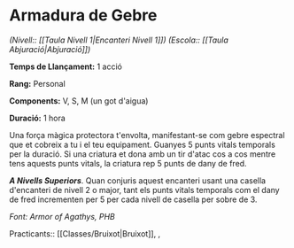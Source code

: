 # Armadura de Gebre

*(Nivell:: [[Taula Nivell 1|Encanteri Nivell 1]]) (Escola:: [[Taula Abjuració|Abjuració]])*

**Temps de Llançament:** 1 acció

**Rang:** Personal

**Components:** V, S, M (un got d'aigua)

**Duració:** 1 hora

Una força màgica protectora t'envolta, manifestant-se com gebre espectral que et cobreix a tu i el teu equipament. Guanyes 5 punts vitals temporals per la duració. Si una criatura et dona amb un tir d'atac cos a cos mentre tens aquests punts vitals, la criatura rep 5 punts de dany de fred.

***A Nivells Superiors***. Quan conjuris aquest encanteri usant una casella d'encanteri de nivell 2 o major, tant els punts vitals temporals com el dany de fred incrementen per 5 per cada nivell de casella per sobre de 3.


*Font: Armor of Agathys, PHB*



Practicants:: [[Classes/Bruixot|Bruixot]], ,